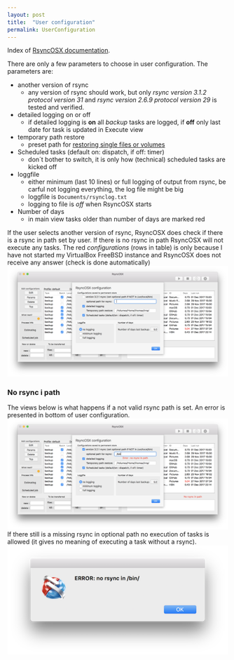 ```yaml
---
layout: post
title:  "User configuration"
permalink: UserConfiguration
---
```

Index of [RsyncOSX documentation](/AboutRsyncOSX).

There are only a few parameters to choose in user configuration. The parameters are:

 - another version of rsync
 	- any version of rsync should work, but only _rsync  version 3.1.2  protocol version 31_ and _rsync  version 2.6.9  protocol version 29_ is tested and verified.
 - detailed logging on or off
 	- if detailed logging is **on** all _backup_ tasks are logged, if **off** only last date for task is updated in Execute view
- temporary path restore
  - preset path for [restoring single files or volumes](CopySingleFiles.md)
- Scheduled tasks (default on: dispatch, if off: timer)
  - don´t bother to switch, it is only how (technical) scheduled tasks are kicked off
- loggfile
  - either minimum (last 10 lines) or full logging of output from rsync, be carful not logging everything, the log file might be big
  - loggfile is `Documents/rsynclog.txt`
  - logging to file is *off* when RsyncOSX starts
- Number of days
  - in main view tasks older than number of days are marked red

If the user selects another version of rsync, RsyncOSX does check if there is a rsync in path set by user. If there is no rsync in path RsyncOSX will not execute any tasks. The red _configurations_ (rows in table) is only because I have not started my VirtualBox FreeBSD instance and RsyncOSX does not receive any answer (check is done automatically)
![](/images/screenshots/master/userconfig/user.png)

### No rsync i path

The views below is what happens if a not valid rsync path is set. An error is presented in bottom of user configuration.
![](/images/screenshots/master/userconfig/user2.png)
If there still is a missing rsync in optional path no execution of tasks is allowed (it gives no meaning of executing a task without a rsync).
![](/images/screenshots/master/userconfig/user3.png)

